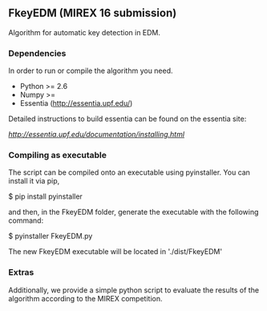 ## FkeyEDM (MIREX 16 submission)

Algorithm for automatic key detection in EDM.

### Dependencies

In order to run or compile the algorithm you need.

- Python >= 2.6
- Numpy >= 
- Essentia (http://essentia.upf.edu/)

Detailed instructions to build essentia can be found on the essentia site:

*http://essentia.upf.edu/documentation/installing.html*

### Compiling as executable

The script can be compiled onto an executable using pyinstaller. You can install it via pip,

$ pip install pyinstaller

and then, in the FkeyEDM folder, generate the executable with the following command:

$ pyinstaller FkeyEDM.py

The new FkeyEDM executable will be located in './dist/FkeyEDM'


### Extras

Additionally, we provide a simple python script to evaluate the results of the algorithm according to the MIREX competition.
